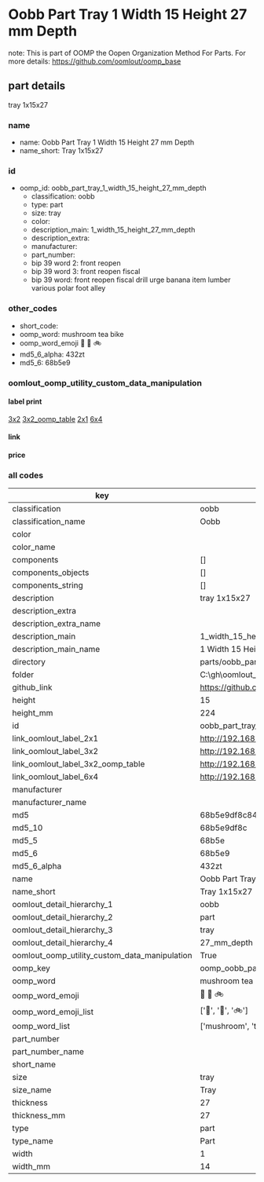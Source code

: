 # Oobb Part Tray 1 Width 15 Height 27 mm Depth  

note: This is part of OOMP the Oopen Organization Method For Parts. For more details: https://github.com/oomlout/oomp_base

##  part details
  



tray 1x15x27



### name
* name: Oobb Part Tray 1 Width 15 Height 27 mm Depth
* name_short: Tray 1x15x27 
### id
* oomp_id: oobb_part_tray_1_width_15_height_27_mm_depth
  * classification: oobb
  * type: part
  * size: tray
  * color: 
  * description_main: 1_width_15_height_27_mm_depth
  * description_extra: 
  * manufacturer: 
  * part_number: 
  * bip 39 word 2: front reopen
  * bip 39 word 3: front reopen fiscal
  * bip 39 word: front reopen fiscal drill urge banana item lumber various polar foot alley

### other_codes
* short_code: 
* oomp_word: mushroom tea bike
* oomp_word_emoji :mushroom: :tea: :bike:
* md5_6_alpha: 432zt
* md5_6: 68b5e9






### oomlout_oomp_utility_custom_data_manipulation
#### label print
[3x2](http://192.168.1.245:1112/?label=oomp%20432zt)
[3x2_oomp_table](http://192.168.1.108:1112/?label=oomp%20432zt)
[2x1](http://192.168.1.242:1112/?label=oomp%20432zt)
[6x4](http://192.168.1.55:1112/?label=oomp%20432zt)    

#### link

                              

#### price







### all codes 
| key | value |  
| --- | --- |  
| classification | oobb |  
| classification_name | Oobb |  
| color |  |  
| color_name |  |  
| components | [] |  
| components_objects | [] |  
| components_string | [] |  
| description | tray 1x15x27 |  
| description_extra |  |  
| description_extra_name |  |  
| description_main | 1_width_15_height_27_mm_depth |  
| description_main_name | 1 Width 15 Height 27 mm Depth |  
| directory | parts/oobb_part_tray_1_width_15_height_27_mm_depth |  
| folder | C:\gh\oomlout_oobb_version_4_generated_parts\things\oobb_part_tray_1_width_15_height_27_mm_depth |  
| github_link | https://github.com/oomlout/oomlout_oomp_part_src/tree/main/parts/oobb_part_tray_1_width_15_height_27_mm_depth |  
| height | 15 |  
| height_mm | 224 |  
| id | oobb_part_tray_1_width_15_height_27_mm_depth |  
| link_oomlout_label_2x1 | http://192.168.1.242:1112/?label=oomp%20432zt |  
| link_oomlout_label_3x2 | http://192.168.1.245:1112/?label=oomp%20432zt |  
| link_oomlout_label_3x2_oomp_table | http://192.168.1.108:1112/?label=oomp%20432zt |  
| link_oomlout_label_6x4 | http://192.168.1.55:1112/?label=oomp%20432zt |  
| manufacturer |  |  
| manufacturer_name |  |  
| md5 | 68b5e9df8c84eed848f7b42eaf2d9aea |  
| md5_10 | 68b5e9df8c |  
| md5_5 | 68b5e |  
| md5_6 | 68b5e9 |  
| md5_6_alpha | 432zt |  
| name | Oobb Part Tray 1 Width 15 Height 27 mm Depth |  
| name_short | Tray 1x15x27  |  
| oomlout_detail_hierarchy_1 | oobb |  
| oomlout_detail_hierarchy_2 | part |  
| oomlout_detail_hierarchy_3 | tray |  
| oomlout_detail_hierarchy_4 | 27_mm_depth |  
| oomlout_oomp_utility_custom_data_manipulation | True |  
| oomp_key | oomp_oobb_part_tray_1_width_15_height_27_mm_depth |  
| oomp_word | mushroom tea bike |  
| oomp_word_emoji | :mushroom: :tea: :bike: |  
| oomp_word_emoji_list | [':mushroom:', ':tea:', ':bike:'] |  
| oomp_word_list | ['mushroom', 'tea', 'bike'] |  
| part_number |  |  
| part_number_name |  |  
| short_name |  |  
| size | tray |  
| size_name | Tray |  
| thickness | 27 |  
| thickness_mm | 27 |  
| type | part |  
| type_name | Part |  
| width | 1 |  
| width_mm | 14 |  
